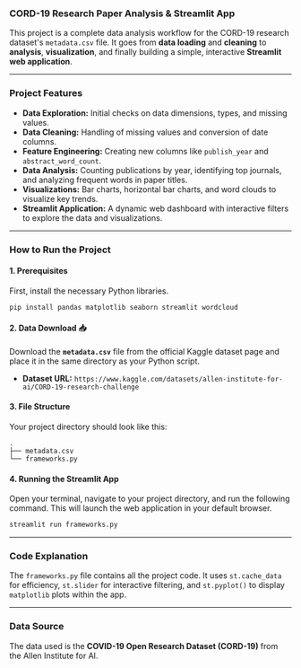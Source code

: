 
### CORD-19 Research Paper Analysis & Streamlit App

This project is a complete data analysis workflow for the CORD-19 research dataset's `metadata.csv` file. It goes from **data loading** and **cleaning** to **analysis**, **visualization**, and finally building a simple, interactive **Streamlit web application**.

-----

### Project Features

  - **Data Exploration:** Initial checks on data dimensions, types, and missing values.
  - **Data Cleaning:** Handling of missing values and conversion of date columns.
  - **Feature Engineering:** Creating new columns like `publish_year` and `abstract_word_count`.
  - **Data Analysis:** Counting publications by year, identifying top journals, and analyzing frequent words in paper titles.
  - **Visualizations:** Bar charts, horizontal bar charts, and word clouds to visualize key trends.
  - **Streamlit Application:** A dynamic web dashboard with interactive filters to explore the data and visualizations.

-----

### How to Run the Project

#### 1\. Prerequisites

First, install the necessary Python libraries.

```bash
pip install pandas matplotlib seaborn streamlit wordcloud
```

#### 2\. Data Download 📥

Download the **`metadata.csv`** file from the official Kaggle dataset page and place it in the same directory as your Python script.

  - **Dataset URL:** `https://www.kaggle.com/datasets/allen-institute-for-ai/CORD-19-research-challenge`

#### 3\. File Structure

Your project directory should look like this:

```
.
├── metadata.csv
└── frameworks.py
```

#### 4\. Running the Streamlit App

Open your terminal, navigate to your project directory, and run the following command. This will launch the web application in your default browser.

```bash
streamlit run frameworks.py
```

-----

### Code Explanation

The `frameworks.py` file contains all the project code. It uses `st.cache_data` for efficiency, `st.slider` for interactive filtering, and `st.pyplot()` to display `matplotlib` plots within the app.

-----

### Data Source

The data used is the **COVID-19 Open Research Dataset (CORD-19)** from the Allen Institute for AI.
